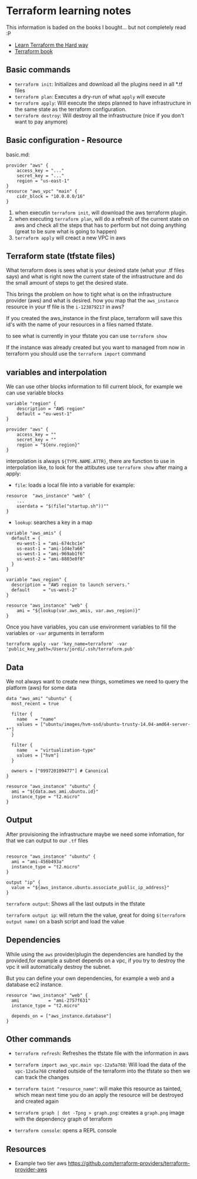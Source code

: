 
# Terraform learning notes

This information is baded on the books I bought... but not completely read :P

- [Learn Terraform the Hard way](https://leanpub.com/learnterraformthehardway) 
- [Terraform book](https://terraformbook.com/)

## Basic commands

* `terraform init`: Initializes and download all the plugins need in all *.tf files
* `terraform plan`: Executes a dry-run of what `apply` will execute
* `terraform apply`: Will execute the steps planned to have infrastructure in the same state as the terraform configuration.
* `terraform destroy`: Will destroy all the infrastructure (nice if you don't want to pay anymore)

## Basic configuration - Resource

basic.md:

```
provider "aws" {
    access_key = "..."
    secret_key = "..."
    region = "us-east-1"
}
resource "aws_vpc" "main" {
    cidr_block = "10.0.0.0/16"
}
```

1. when executin `terraform init`, will download the aws terraform plugin.
2. when executing `terraform plan`, will do a refresh of the current state on aws and check all the steps that has to perform but not doing anything (great to be sure what is going to happen)
3. `terraform apply` will creact a new VPC in aws

## Terraform state (tfstate files)

What terraform does is sees what is your desired state (what your .tf files says) and what is right now the current state of the infrastructure and do the small amount of steps to get the desired state.

This brings the problem on how to tight what is on the infrastructure provider (aws) and what is desired. how you map that the `aws_instance` resource in your tf file is the `i-123879217` in aws?

If you created the aws_instance in the first place, terraform will save this id's with the name of your resources in a files named tfstate.

to see what is currently in your tfstate you can use `terraform show`

If the instance was already created but you want to managed from now in terraform you should use the `terraform import` command



## variables and interpolation 

We can use other blocks information to fill current block, for example we can use variable blocks

```
variable "region" {
    description = "AWS region"
    default = "eu-west-1"
}

provider "aws" {
    access_key = ""
    secret_key = ""
    region = "${env.region}"
}
```

interpolation is always `${TYPE.NAME.ATTR}`, there are function to use in interpolation like, to look for the attibutes use `terraform show` after maing a apply:

* `file`: loads a local file into a variable for example:
```
resource  "aws_instance" "web" {
    ...
    userdata = "$(file("startup.sh"))""
}
```
* `lookup`: searches a key in a map

```
variable "aws_amis" {
  default = {
    eu-west-1 = "ami-674cbc1e"
    us-east-1 = "ami-1d4e7a66"
    us-west-1 = "ami-969ab1f6"
    us-west-2 = "ami-8803e0f0"
  }
}

variable "aws_region" {
  description = "AWS region to launch servers."
  default     = "us-west-2"
}

resource "aws_instance" "web" {
    ami = "${lookup(var.aws_amis, var.aws_region)}"
}
```

Once you have variables, you can use environment variables to fill the variables or `-var` arguments in terraform

```
terraform apply -var 'key_name=terraform' -var 'public_key_path=/Users/jordi/.ssh/terraform.pub'
```
## Data

We not always want to create new things, sometimes we need to query the platform (aws) for some data

```
data "aws_ami" "ubuntu" {
  most_recent = true

  filter {
    name   = "name"
    values = ["ubuntu/images/hvm-ssd/ubuntu-trusty-14.04-amd64-server-*"]
  }

  filter {
    name   = "virtualization-type"
    values = ["hvm"]
  }

  owners = ["099720109477"] # Canonical
}

resource "aws_instance" "ubuntu" {
  ami = "${data.aws_ami.ubuntu.id}"
  instance_type = "t2.micro"
}
```


## Output

After provisioning the infrastructure maybe we need some infomation, for that we can output to our `.tf` files

```

resource "aws_instance" "ubuntu" {
  ami = "ami-456b493a"
  instance_type = "t2.micro"
}

output "ip" {
  value = "${aws_instance.ubuntu.associate_public_ip_address}"
}
```

`terraform output`: Shows all the last outputs in the tfstate

`terraform output ip`: will return the the value, great for doing `$(terraform output name)` on a bash script and load the value

## Dependencies

While using the `aws` provider/plugin the dependencies are handled by the provided,for example a subnet depends on a vpc, if you try to destroy the vpc it will automatically destroy the subnet.

But you can define your own dependencies, for example a web and a database ec2 instance.

```
resource "aws_instance" "web" {
  ami           = "ami-2757f631"
  instance_type = "t2.micro"

  depends_on = ["aws_instance.database"]
}
```

## Other commands

* `terraform refresh`: Refreshes the tfstate file with the information in aws

* `terraform import aws_vpc.main vpc-12a5a768`: Will load the data of the `vpc-12a5a768` created outside of the terraform into the tfstate so then we can track the changes

* `terraform taint "resource_name"`: will make this resource as tainted, which mean next time you do an apply the resource will be destroyed and created again

* `terraform graph | dot -Tpng > graph.png`: creates a `graph.png` image with the dependency graph of terraform

* `terraform console`: opens a REPL console


## Resources

- Example two tier aws https://github.com/terraform-providers/terraform-provider-aws

